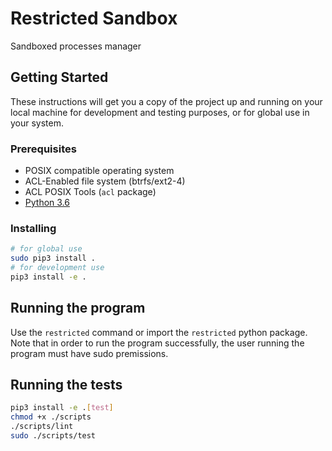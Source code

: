 # Restricted Sandbox

Sandboxed processes manager

## Getting Started

These instructions will get you a copy of the project up and running on your local machine for development and testing purposes, or for global use in your system.

### Prerequisites

* POSIX compatible operating system
* ACL-Enabled file system (btrfs/ext2-4)
* ACL POSIX Tools (`acl` package)
* [Python 3.6](https://www.python.org/downloads/)

### Installing

```sh
# for global use
sudo pip3 install .
# for development use
pip3 install -e .
```

## Running the program

Use the `restricted` command or import the `restricted` python package.
Note that in order to run the program successfully, the user running the program must have sudo premissions.

## Running the tests

```sh
pip3 install -e .[test]
chmod +x ./scripts
./scripts/lint
sudo ./scripts/test
```
